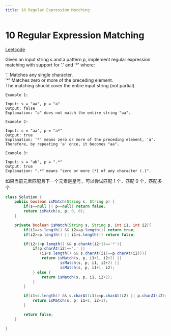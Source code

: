 ```yaml
---
title: 10 Regular Expression Matching
---
```


# 10 Regular Expression Matching

[Leetcode](https://leetcode.com/problems/regular-expression-matching/)

Given an input string s and a pattern p, implement regular expression matching with support for '.' and '*' where:

'.' Matches any single character.​​​​  
'*' Matches zero or more of the preceding element.  
The matching should cover the entire input string (not partial).  

 
```
Example 1:

Input: s = "aa", p = "a"  
Output: false  
Explanation: "a" does not match the entire string "aa".  

Example 2:

Input: s = "aa", p = "a*"  
Output: true  
Explanation: '*' means zero or more of the preceding element, 'a'. Therefore, by repeating 'a' once, it becomes "aa".  

Example 3:

Input: s = "ab", p = ".*"  
Output: true  
Explanation: ".*" means "zero or more (*) of any character (.)".  
```

如果当前元素匹配且下一个元素是星号，可以尝试匹配 1 个，匹配 0 个，匹配多个

```java
class Solution {
    public boolean isMatch(String s, String p) {
        if(s==null || p==null) return false;
        return isMatch(s, p, 0, 0);
    }

    private boolean isMatch(String s, String p, int i1, int i2){
        if(i1==s.length() && i2==p.length()) return true;
        if(i2>=p.length() || i1>s.length()) return false;

        if(i2+1<p.length() && p.charAt(i2+1)=='*'){
            if(p.charAt(i2)=='.' || 
               (i1<s.length() && s.charAt(i1)==p.charAt(i2))){
                return isMatch(s, p, i1+1, i2+2) ||
                        isMatch(s, p, i1, i2+2) ||
                        isMatch(s, p, i1+1, i2);
            } else {
                return isMatch(s, p, i1, i2+2);
            }
        }

        if(i1<s.length() && s.charAt(i1)==p.charAt(i2) || p.charAt(i2)=='.'){
            return isMatch(s, p, i1+1, i2+1);
        }

        return false;
    }

}
```
